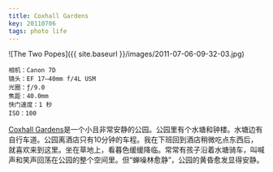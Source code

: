 ```yaml
---
title: Coxhall Gardens
key: 20110706
tags: photo life
---
```


![The Two Popes]({{ site.baseurl }}/images/2011-07-06-09-32-03.jpg)

```
相机：Canon 7D
镜头：EF 17–40mm f/4L USM
光圈：ƒ/9.0
焦距：40.0mm
快门速度：1 秒
ISO：100
```

[Coxhall Gardens](https://hamiltoncounty.in.gov/facilities/facility/details/coxhall-gardens-3)是一个小且非常安静的公园。公园里有个水塘和钟楼。水塘边有自行车道。公园离酒店只有10分钟的车程。我在下班回到酒店稍微吃点东西后，就喜欢来到这里。坐在草地上，看暮色缓缓降临。常常有孩子沿着水塘骑车，叫喊声和笑声回荡在公园的整个空间里。但“蝉噪林愈静”，公园的黄昏愈发显得安静。